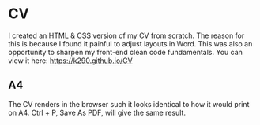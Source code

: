# CV
I created an HTML & CSS version of my CV from scratch. The reason for this is because I found it painful to adjust layouts in Word. This was also an opportunity to sharpen my front-end clean code fundamentals.
You can view it here: https://k290.github.io/CV
## A4
The CV renders in the browser such it looks identical to how it would print on A4. Ctrl + P, Save As PDF, will give the same result.
